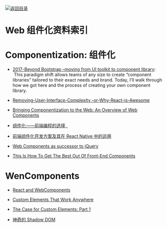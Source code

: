 [![返回目录](https://parg.co/UGo)](https://github.com/wxyyxc1992/Awesome-Reference) 


# Web 组件化资料索引

# Componentization: 组件化

* [2017-Beyond Bootstrap –moving from UI toolkit to component library](https://parg.co/bXt):   This paradigm shift allows teams of any size to create “component libraries” tailored to their exact needs and brand. Today, I’ll walk through how we got here and the process of creating your own component library.

- [Removing-User-Interface-Complexity,-or-Why-React-is-Awesome](http://jlongster.com/Removing-User-Interface-Complexity,-or-Why-React-is-Awesome)

* [Bringing Componentization to the Web: An Overview of Web Components](https://www.sitepoint.com/bringing-componentization-web-overview-web-components/)

* [组件化——前端编程的选择  ](http://mp.weixin.qq.com/s?__biz=MzI5MDEzMzg5Nw==&mid=2660394384&idx=1&sn=08485e817a96f3b3d309abae2ec9f1f5&chksm=f7424776c035ce602bde2487d9e483ff82be159b16ba241be1147c3533594c2fd24cc568daba&scene=0#wechat_redirect)

- [前端组件化开发方案及其在 React Native 中的运用](http://www.infoq.com/cn/articles/front-end-component-develop-and-application-in-react-native)

- [Web Components as successor to jQuery](https://gist.github.com/warpech/9431953)

- [This Is How To Get The Best Out Of Front-End Components](https://parg.co/UcE)

# WenComponents

* [React and WebComponents](https://github.com/facebook/react/issues/5052)

* [Custom Elements That Work Anywhere](https://medium.com/dev-channel/custom-elements-that-work-anywhere-898e1dd2bc48#.swvaa2mrh)

* [The Case for Custom Elements: Part 1](https://medium.com/dev-channel/the-case-for-custom-elements-part-1-65d807b4b439#.lwf2nk59c)
* [神奇的 Shadow DOM](https://aotu.io/notes/2016/06/24/Shadow-DOM/)
